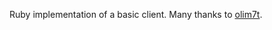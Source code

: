 Ruby implementation of a basic client. Many thanks to [olim7t](https://gist.github.com/olim7t/ac7c50eeb4d7d0c6c26c).
